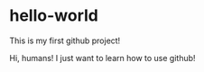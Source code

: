 # hello-world
This is my first github project!

Hi, humans!
I  just want to learn how to use github!
